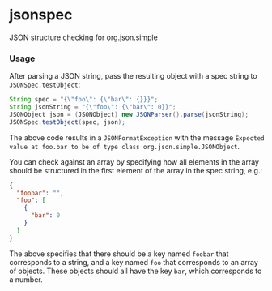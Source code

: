jsonspec
===

JSON structure checking for org.json.simple

### Usage

After parsing a JSON string, pass the resulting object with a spec string
to `JSONSpec.testObject`:

```java
String spec = "{\"foo\": {\"bar\": {}}}";
String jsonString = "{\"foo\": {\"bar\": 0}}";
JSONObject json = (JSONObject) new JSONParser().parse(jsonString);
JSONSpec.testObject(spec, json);
```

The above code results in a `JSONFormatException` with the message `Expected
value at foo.bar to be of type class org.json.simple.JSONObject`.

You can check against an array by specifying how all elements in the array
should be structured in the first element of the array in the spec string,
e.g.:

```json
{
  "foobar": "",
  "foo": [
    {
      "bar": 0
    }
  ]
}
```

The above specifies that there should be a key named `foobar` that
corresponds to a string, and a key named `foo` that corresponds to an
array of objects. These objects should all have the key `bar`, which
corresponds to a number.
